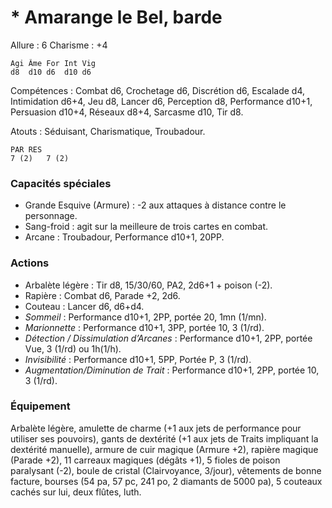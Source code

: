 
# * Amarange le Bel, barde

Allure : 6
Charisme : +4

	Agi	Âme	For	Int	Vig
	d8	d10	d6	d10	d6

Compétences : Combat d6, Crochetage d6, Discrétion d6, Escalade d4, Intimidation d6+4, Jeu d8, Lancer d6, Perception d8, Performance d10+1, Persuasion d10+4, Réseaux d8+4, Sarcasme d10, Tir d8.

Atouts : Séduisant, Charismatique, Troubadour.

	PAR	RES
	7 (2)   7 (2)

### Capacités spéciales
- Grande Esquive (Armure) : -2 aux attaques à distance contre le personnage.
- Sang-froid : agit sur la meilleure de trois cartes en combat.
- Arcane : Troubadour, Performance d10+1, 20PP.

### Actions
- Arbalète légère : Tir d8, 15/30/60, PA2, 2d6+1 + poison (-2).
- Rapière : Combat d6, Parade +2, 2d6.
- Couteau : Lancer d6, d6+d4.
- _Sommeil_ : Performance d10+1, 2PP, portée 20, 1mn (1/mn).
- _Marionnette_ : Performance d10+1, 3PP, portée 10, 3 (1/rd).
- _Détection / Dissimulation d’Arcanes_ : Performance d10+1, 2PP, portée Vue, 3 (1/rd) ou 1h(1/h).
- _Invisibilité_ : Performance d10+1, 5PP, Portée P, 3 (1/rd).
- _Augmentation/Diminution de Trait_ : Performance d10+1, 2PP, portée 10, 3 (1/rd).

### Équipement
Arbalète légère, amulette de charme (+1 aux jets de performance pour utiliser ses pouvoirs), gants de dextérité (+1 aux jets de Traits impliquant la dextérité manuelle), armure de cuir magique (Armure +2), rapière magique (Parade +2), 11 carreaux magiques (dégâts +1), 5 fioles de poison paralysant (-2), boule de cristal (Clairvoyance, 3/jour), vêtements de bonne facture, bourses (54 pa, 57 pc, 241 po, 2 diamants de 5000 pa), 5 couteaux cachés sur lui, deux flûtes, luth.
